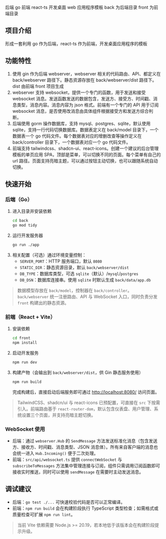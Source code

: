 后端 go 前端 react-ts
开发桌面 web 应用程序模板
back 为后端目录
front 为前端目录

## 项目介绍

形成一套利用 go 作为后端，react-ts 作为前端，开发桌面应用程序的模板

## 功能特性

1. 使用 gin 作为后端 webserver，webserver 相关的代码路由、API、都定义在 back/webserver 路径下。静态资源存放在 back/webserver/dist 路径下。dist 由前端 front 项目生成
2. webserver 支持 websocket，提供一个专门的函数，用于发送和接受 websocket 消息。发送函数发送的数据包含，发送方、接受方、时间戳、消息类型，消息内容。消息内容为 json 格式。前端有一个专门的 API 用于订阅 websocket 消息，是否使用改消息由具体组件根据接受方和发送方综合判断。
3. 后端使用 gorm 操作数据库，支持 mysql、postgres、sqlite，默认使用 sqlite，支持一行代码切换数据库。数据表定义在 back/model 目录下，一个数据表一个 go 代码文件。每个数据表对应的增删改查等操作定义在 back/controller 目录下，一个数据表对应一个 go 代码文件。
4. 前端支持 tailwindcss、shadcn-ui、react-icons。创建一个建议的后台管理模板的单页应用 SPA，顶部是菜单，可以切换不同的页面。每个菜单有自己的 url 路径。页面支持亮暗主题，可以通过按钮主动切换，也可以跟随系统自动切换。

## 快速开始

### 后端（Go）

1. 进入目录并安装依赖
   ```bash
   cd back
   go mod tidy
   ```
2. 运行开发服务器
   ```bash
   go run ./app
   ```
3. 相关配置（可选）通过环境变量控制：
   - `SERVER_PORT`：HTTP 服务端口，默认 `8080`
   - `STATIC_DIR`：静态资源目录，默认 `back/webserver/dist`
   - `DB_TYPE`：数据库类型，可选 `sqlite`（默认）/`mysql`/`postgres`
   - `DB_DSN`：数据库连接串。使用 `sqlite` 时默认生成 `back/data/app.db`

> 数据模型存放在 `back/model`，控制器在 `back/controller`。`back/webserver` 统一注册路由、API 与 WebSocket 入口，同时负责分发 `front` 构建出的静态资源。

### 前端（React + Vite）

1. 安装依赖
   ```bash
   cd front
   npm install
   ```
2. 启动开发服务
   ```bash
   npm run dev
   ```
3. 构建产物（会输出到 `back/webserver/dist`，供 Gin 静态服务使用）
   ```bash
   npm run build
   ```

   完成构建后，直接启动后端服务即可通过 [http://localhost:8080/](http://localhost:8080/) 访问页面。

> TailwindCSS、shadcn/ui 与 react-icons 已预配置，可直接在 `src` 下按需引入。前端路由基于 `react-router-dom`，默认包含仪表盘、用户管理、系统设置三个页面，并支持亮暗主题切换。

### WebSocket 使用

- 后端：通过 `webserver.Hub` 的 `SendMessage` 方法发送标准化消息（包含发送方、接收方、时间戳、消息类型、JSON 消息体）。所有来自客户端的消息也会统一进入 `Hub.Incoming()` 便于二次处理。
- 前端：`src/api/websocket.ts` 提供 `connectWebSocket` 与 `subscribeToMessages` 方法集中管理连接与订阅，组件只需调用订阅函数即可接收实时推送，同时可以使用 `sendMessage` 在需要时主动发送消息。

## 调试建议

- 后端：`go test ./...` 可快速校验代码是否可以正常编译。
- 前端：`npm run build` 会在构建阶段执行 TypeScript 类型检查；如需格式或质量检查可扩展 `npm run lint`。

> 当前 Vite 依赖需要 Node.js >= 20.19，若本地低于该版本会在构建阶段提示升级。
